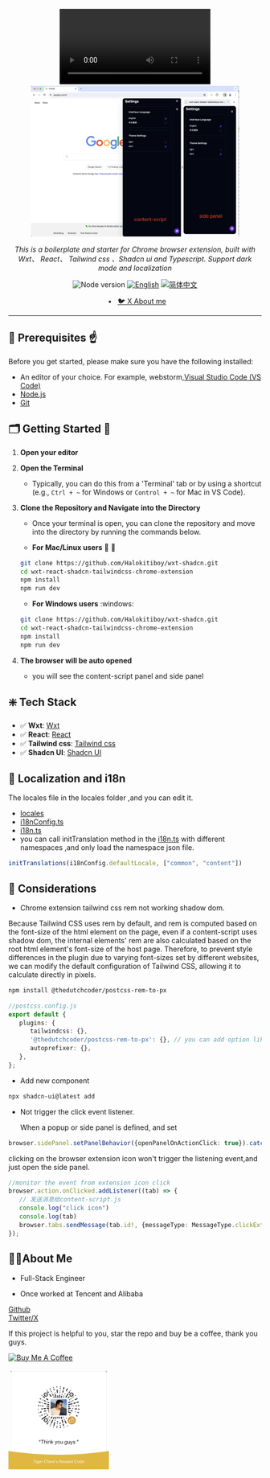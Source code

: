 <p align="center">
   <video src="demo/demo.mp4"></video>
  <img src="demo/demo.png" height="300" alt="AgentGPT Logo"/>
</p>
<p align="center">
  <em>This is a boilerplate and starter for Chrome browser extension, built with Wxt、 React、 Tailwind css 、Shadcn ui and Typescript.
Support dark mode and localization </em>
</p>
<p align="center">
    <img alt="Node version" src="https://img.shields.io/static/v1?label=node&message=%20%3E=18&logo=node.js&color=2334D058" />
      <a href="#"><img src="https://img.shields.io/badge/lang-English-blue.svg" alt="English"></a>
  <a href="#"><img src="https://img.shields.io/badge/lang-简体中文-red.svg" alt="简体中文"></a>
</p>

<p align="center">
<span>&nbsp;&nbsp;•&nbsp;&nbsp;</span>
<a href="https://twitter.com/imtigerchew" target="_blank">🐦 X About me</a>
</p>

---

## 🔐 Prerequisites :point_up:

Before you get started, please make sure you have the following installed:

- An editor of your choice. For example, webstorm,[Visual Studio Code (VS Code)](https://code.visualstudio.com/download)
- [Node.js](https://nodejs.org/en/download)
- [Git](https://git-scm.com/downloads)

## 🗂️ Getting Started :rocket:
1. **Open your editor**

2. **Open the Terminal** 
   - Typically, you can do this from a 'Terminal' tab or by using a shortcut
     (e.g., `Ctrl + ~` for Windows or `Control + ~` for Mac in VS Code).

3. **Clone the Repository and Navigate into the Directory** 
   - Once your terminal is open, you can clone the repository and move into the directory by running the commands below.

   - **For Mac/Linux users** :apple: :penguin:
   ```bash
   git clone https://github.com/Halokitiboy/wxt-shadcn.git
   cd wxt-react-shadcn-tailwindcss-chrome-extension
   npm install
   npm run dev
   ```
   - **For Windows users** :windows:
   ```bash
   git clone https://github.com/Halokitiboy/wxt-shadcn.git
   cd wxt-react-shadcn-tailwindcss-chrome-extension
   npm install
   npm run dev
   ```
4. **The browser will be auto opened**
   - you will see the content-script panel and side panel


## ❇️ Tech Stack

- ✅ **Wxt**: [Wxt](https://wxt.dev)
- ✅ **React**: [React](https://react.dev/)
- ✅ **Tailwind css**: [Tailwind css](https://tailwindcss.com)
- ✅ **Shadcn UI**: [Shadcn UI](https://ui.shadcn.com)

## 🚀 Localization and i18n 

The locales file in the locales folder ,and you can edit it.
- [locales](locales)
- [i18nConfig.ts](components/i18nConfig.ts)
- [i18n.ts](components/i18n.ts)
- you can call initTranslation method in the [i18n.ts](components/i18n.ts) with different namespaces ,and only load the namespace json file.
```typescript
initTranslations(i18nConfig.defaultLocale, ["common", "content"])
```

## 👀 Considerations
- Chrome extension tailwind css rem not working shadow dom.

Because Tailwind CSS uses rem by default, and rem is computed based on the font-size of the html element on the page, even if a content-script uses shadow dom, the internal elements' rem are also calculated based on the root html element's font-size of the host page. Therefore, to prevent style differences in the plugin due to varying font-sizes set by different websites, we can modify the default configuration of Tailwind CSS, allowing it to calculate directly in pixels.

```bash
npm install @thedutchcoder/postcss-rem-to-px
   ```
```typescript
//postcss.config.js
export default {
   plugins: {
      tailwindcss: {},
      '@thedutchcoder/postcss-rem-to-px': {}, // you can add option like the base font size
      autoprefixer: {},
   },    
};
```
- Add new component
```bash
npx shadcn-ui@latest add
```
- Not trigger the click event listener.

  When a popup or side panel is defined, and set
```typescript
browser.sidePanel.setPanelBehavior({openPanelOnActionClick: true}).catch((error: any) => console.error(error));
```
clicking on the browser extension icon won't trigger the listening event,and just open the side panel.
```typescript
//monitor the event from extension icon click
browser.action.onClicked.addListener((tab) => {
   // 发送消息给content-script.js
   console.log("click icon")
   console.log(tab)
   browser.tabs.sendMessage(tab.id!, {messageType: MessageType.clickExtIcon});
});
```

## 👨‍🚀About Me

- Full-Stack Engineer

- Once worked at Tencent and Alibaba

[Github](https://github.com/imtigerchew)  
[Twitter/X](https://twitter.com/imtigerchew)  

If this project is helpful to you, star the repo and buy be a coffee, thank you guys.

<a href="https://www.buymeacoffee.com/imtigerchew" target="_blank"><img src="https://cdn.buymeacoffee.com/buttons/v2/default-yellow.png" alt="Buy Me A Coffee" style="height: 41px !important;width: 174px !important;" ></a>

<img src="./public/zsm.jpg" alt="赞赏作者" style="height: 200px; width: 200px">
